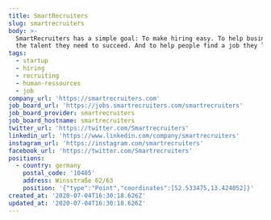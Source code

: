 ```yaml
---
title: SmartRecruiters
slug: smartrecruiters
body: >-
  SmartRecruiters has a simple goal: To make hiring easy. To help businesses get
  the talent they need to succeed. And to help people find a job they love.
tags:
  - startup
  - hiring
  - recruiting
  - human-ressources
  - job
company_url: 'https://smartrecruiters.com'
job_board_url: 'https://jobs.smartrecruiters.com/smartrecruiters'
job_board_provider: smartrecruiters
job_board_hostname: smartrecruiters
twitter_url: 'https://twitter.com/Smartrecruiters'
linkedin_url: 'https://www.linkedin.com/company/smartrecruiters'
instagram_url: 'https://instagram.com/smartrecruiters'
facebook_url: 'https://twitter.com/Smartrecruiters'
positions:
  - country: germany
    postal_code: '10405'
    address: Winsstraße 62/63
    position: '{"type":"Point","coordinates":[52.533475,13.424052]}'
created_at: '2020-07-04T16:30:18.626Z'
updated_at: '2020-07-04T16:30:18.626Z'
---
```


